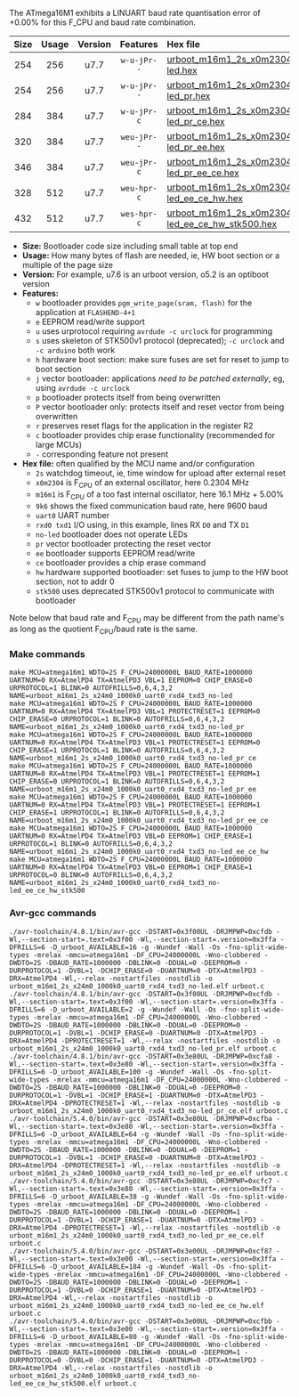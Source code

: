 The ATmega16M1 exhibits a LINUART baud rate quantisation error of +0.00% for this F_CPU and baud rate combination.

|Size|Usage|Version|Features|Hex file|
|:-:|:-:|:-:|:-:|:--|
|254|256|u7.7|`w-u-jPr--`|[urboot_m16m1_2s_x0m2304_9k6_uart0_rxd4_txd3_no-led.hex](https://raw.githubusercontent.com/stefanrueger/urboot.hex/main/u7.7/mcus/atmega16m1/watchdog_2_s/external_oscillator_x/%2B0m230400_hz/%2B%2B%2B9k6_baud/uart0_rxd4_txd3/no-led/urboot_m16m1_2s_x0m2304_9k6_uart0_rxd4_txd3_no-led.hex)|
|254|256|u7.7|`w-u-jPr--`|[urboot_m16m1_2s_x0m2304_9k6_uart0_rxd4_txd3_no-led_pr.hex](https://raw.githubusercontent.com/stefanrueger/urboot.hex/main/u7.7/mcus/atmega16m1/watchdog_2_s/external_oscillator_x/%2B0m230400_hz/%2B%2B%2B9k6_baud/uart0_rxd4_txd3/no-led/urboot_m16m1_2s_x0m2304_9k6_uart0_rxd4_txd3_no-led_pr.hex)|
|284|384|u7.7|`w-u-jPr-c`|[urboot_m16m1_2s_x0m2304_9k6_uart0_rxd4_txd3_no-led_pr_ce.hex](https://raw.githubusercontent.com/stefanrueger/urboot.hex/main/u7.7/mcus/atmega16m1/watchdog_2_s/external_oscillator_x/%2B0m230400_hz/%2B%2B%2B9k6_baud/uart0_rxd4_txd3/no-led/urboot_m16m1_2s_x0m2304_9k6_uart0_rxd4_txd3_no-led_pr_ce.hex)|
|320|384|u7.7|`weu-jPr--`|[urboot_m16m1_2s_x0m2304_9k6_uart0_rxd4_txd3_no-led_pr_ee.hex](https://raw.githubusercontent.com/stefanrueger/urboot.hex/main/u7.7/mcus/atmega16m1/watchdog_2_s/external_oscillator_x/%2B0m230400_hz/%2B%2B%2B9k6_baud/uart0_rxd4_txd3/no-led/urboot_m16m1_2s_x0m2304_9k6_uart0_rxd4_txd3_no-led_pr_ee.hex)|
|346|384|u7.7|`weu-jPr-c`|[urboot_m16m1_2s_x0m2304_9k6_uart0_rxd4_txd3_no-led_pr_ee_ce.hex](https://raw.githubusercontent.com/stefanrueger/urboot.hex/main/u7.7/mcus/atmega16m1/watchdog_2_s/external_oscillator_x/%2B0m230400_hz/%2B%2B%2B9k6_baud/uart0_rxd4_txd3/no-led/urboot_m16m1_2s_x0m2304_9k6_uart0_rxd4_txd3_no-led_pr_ee_ce.hex)|
|328|512|u7.7|`weu-hpr-c`|[urboot_m16m1_2s_x0m2304_9k6_uart0_rxd4_txd3_no-led_ee_ce_hw.hex](https://raw.githubusercontent.com/stefanrueger/urboot.hex/main/u7.7/mcus/atmega16m1/watchdog_2_s/external_oscillator_x/%2B0m230400_hz/%2B%2B%2B9k6_baud/uart0_rxd4_txd3/no-led/urboot_m16m1_2s_x0m2304_9k6_uart0_rxd4_txd3_no-led_ee_ce_hw.hex)|
|432|512|u7.7|`wes-hpr-c`|[urboot_m16m1_2s_x0m2304_9k6_uart0_rxd4_txd3_no-led_ee_ce_hw_stk500.hex](https://raw.githubusercontent.com/stefanrueger/urboot.hex/main/u7.7/mcus/atmega16m1/watchdog_2_s/external_oscillator_x/%2B0m230400_hz/%2B%2B%2B9k6_baud/uart0_rxd4_txd3/no-led/urboot_m16m1_2s_x0m2304_9k6_uart0_rxd4_txd3_no-led_ee_ce_hw_stk500.hex)|

- **Size:** Bootloader code size including small table at top end
- **Usage:** How many bytes of flash are needed, ie, HW boot section or a multiple of the page size
- **Version:** For example, u7.6 is an urboot version, o5.2 is an optiboot version
- **Features:**
  + `w` bootloader provides `pgm_write_page(sram, flash)` for the application at `FLASHEND-4+1`
  + `e` EEPROM read/write support
  + `u` uses urprotocol requiring `avrdude -c urclock` for programming
  + `s` uses skeleton of STK500v1 protocol (deprecated); `-c urclock` and `-c arduino` both work
  + `h` hardware boot section: make sure fuses are set for reset to jump to boot section
  + `j` vector bootloader: applications *need to be patched externally*, eg, using `avrdude -c urclock`
  + `p` bootloader protects itself from being overwritten
  + `P` vector bootloader only: protects itself and reset vector from being overwritten
  + `r` preserves reset flags for the application in the register R2
  + `c` bootloader provides chip erase functionality (recommended for large MCUs)
  + `-` corresponding feature not present
- **Hex file:** often qualified by the MCU name and/or configuration
  + `2s` watchdog timeout, ie, time window for upload after external reset
  + `x0m2304` is F<sub>CPU</sub> of an external oscillator, here 0.2304 MHz
  + `m16m1` is F<sub>CPU</sub> of a too fast internal oscillator, here 16.1 MHz + 5.00%
  + `9k6` shows the fixed communication baud rate, here 9600 baud
  + `uart0` UART number
  + `rxd0 txd1` I/O using, in this example, lines RX `D0` and TX `D1`
  + `no-led` bootloader does not operate LEDs
  + `pr` vector bootloader protecting the reset vector
  + `ee` bootloader supports EEPROM read/write
  + `ce` bootloader provides a chip erase command
  + `hw` hardware supported bootloader: set fuses to jump to the HW boot section, not to addr 0
  + `stk500` uses deprecated STK500v1 protocol to communicate with bootloader


Note below that baud rate and F<sub>CPU</sub> may be different from the path name's as long as the quotient F<sub>CPU</sub>/baud rate is the same.

### Make commands
```
make MCU=atmega16m1 WDTO=2S F_CPU=24000000L BAUD_RATE=1000000 UARTNUM=0 RX=AtmelPD4 TX=AtmelPD3 VBL=1 EEPROM=0 CHIP_ERASE=0 URPROTOCOL=1 BLINK=0 AUTOFRILLS=0,6,4,3,2 NAME=urboot_m16m1_2s_x24m0_1000k0_uart0_rxd4_txd3_no-led
make MCU=atmega16m1 WDTO=2S F_CPU=24000000L BAUD_RATE=1000000 UARTNUM=0 RX=AtmelPD4 TX=AtmelPD3 VBL=1 PROTECTRESET=1 EEPROM=0 CHIP_ERASE=0 URPROTOCOL=1 BLINK=0 AUTOFRILLS=0,6,4,3,2 NAME=urboot_m16m1_2s_x24m0_1000k0_uart0_rxd4_txd3_no-led_pr
make MCU=atmega16m1 WDTO=2S F_CPU=24000000L BAUD_RATE=1000000 UARTNUM=0 RX=AtmelPD4 TX=AtmelPD3 VBL=1 PROTECTRESET=1 EEPROM=0 CHIP_ERASE=1 URPROTOCOL=1 BLINK=0 AUTOFRILLS=0,6,4,3,2 NAME=urboot_m16m1_2s_x24m0_1000k0_uart0_rxd4_txd3_no-led_pr_ce
make MCU=atmega16m1 WDTO=2S F_CPU=24000000L BAUD_RATE=1000000 UARTNUM=0 RX=AtmelPD4 TX=AtmelPD3 VBL=1 PROTECTRESET=1 EEPROM=1 CHIP_ERASE=0 URPROTOCOL=1 BLINK=0 AUTOFRILLS=0,6,4,3,2 NAME=urboot_m16m1_2s_x24m0_1000k0_uart0_rxd4_txd3_no-led_pr_ee
make MCU=atmega16m1 WDTO=2S F_CPU=24000000L BAUD_RATE=1000000 UARTNUM=0 RX=AtmelPD4 TX=AtmelPD3 VBL=1 PROTECTRESET=1 EEPROM=1 CHIP_ERASE=1 URPROTOCOL=1 BLINK=0 AUTOFRILLS=0,6,4,3,2 NAME=urboot_m16m1_2s_x24m0_1000k0_uart0_rxd4_txd3_no-led_pr_ee_ce
make MCU=atmega16m1 WDTO=2S F_CPU=24000000L BAUD_RATE=1000000 UARTNUM=0 RX=AtmelPD4 TX=AtmelPD3 VBL=0 EEPROM=1 CHIP_ERASE=1 URPROTOCOL=1 BLINK=0 AUTOFRILLS=0,6,4,3,2 NAME=urboot_m16m1_2s_x24m0_1000k0_uart0_rxd4_txd3_no-led_ee_ce_hw
make MCU=atmega16m1 WDTO=2S F_CPU=24000000L BAUD_RATE=1000000 UARTNUM=0 RX=AtmelPD4 TX=AtmelPD3 VBL=0 EEPROM=1 CHIP_ERASE=1 URPROTOCOL=0 BLINK=0 AUTOFRILLS=0,6,4,3,2 NAME=urboot_m16m1_2s_x24m0_1000k0_uart0_rxd4_txd3_no-led_ee_ce_hw_stk500
```

### Avr-gcc commands
```
./avr-toolchain/4.8.1/bin/avr-gcc -DSTART=0x3f00UL -DRJMPWP=0xcfdb -Wl,--section-start=.text=0x3f00 -Wl,--section-start=.version=0x3ffa -DFRILLS=6 -D_urboot_AVAILABLE=16 -g -Wundef -Wall -Os -fno-split-wide-types -mrelax -mmcu=atmega16m1 -DF_CPU=24000000L -Wno-clobbered -DWDTO=2S -DBAUD_RATE=1000000 -DBLINK=0 -DDUAL=0 -DEEPROM=0 -DURPROTOCOL=1 -DVBL=1 -DCHIP_ERASE=0 -DUARTNUM=0 -DTX=AtmelPD3 -DRX=AtmelPD4 -Wl,--relax -nostartfiles -nostdlib -o urboot_m16m1_2s_x24m0_1000k0_uart0_rxd4_txd3_no-led.elf urboot.c
./avr-toolchain/4.8.1/bin/avr-gcc -DSTART=0x3f00UL -DRJMPWP=0xcfdb -Wl,--section-start=.text=0x3f00 -Wl,--section-start=.version=0x3ffa -DFRILLS=6 -D_urboot_AVAILABLE=2 -g -Wundef -Wall -Os -fno-split-wide-types -mrelax -mmcu=atmega16m1 -DF_CPU=24000000L -Wno-clobbered -DWDTO=2S -DBAUD_RATE=1000000 -DBLINK=0 -DDUAL=0 -DEEPROM=0 -DURPROTOCOL=1 -DVBL=1 -DCHIP_ERASE=0 -DUARTNUM=0 -DTX=AtmelPD3 -DRX=AtmelPD4 -DPROTECTRESET=1 -Wl,--relax -nostartfiles -nostdlib -o urboot_m16m1_2s_x24m0_1000k0_uart0_rxd4_txd3_no-led_pr.elf urboot.c
./avr-toolchain/4.8.1/bin/avr-gcc -DSTART=0x3e80UL -DRJMPWP=0xcfa8 -Wl,--section-start=.text=0x3e80 -Wl,--section-start=.version=0x3ffa -DFRILLS=6 -D_urboot_AVAILABLE=100 -g -Wundef -Wall -Os -fno-split-wide-types -mrelax -mmcu=atmega16m1 -DF_CPU=24000000L -Wno-clobbered -DWDTO=2S -DBAUD_RATE=1000000 -DBLINK=0 -DDUAL=0 -DEEPROM=0 -DURPROTOCOL=1 -DVBL=1 -DCHIP_ERASE=1 -DUARTNUM=0 -DTX=AtmelPD3 -DRX=AtmelPD4 -DPROTECTRESET=1 -Wl,--relax -nostartfiles -nostdlib -o urboot_m16m1_2s_x24m0_1000k0_uart0_rxd4_txd3_no-led_pr_ce.elf urboot.c
./avr-toolchain/5.4.0/bin/avr-gcc -DSTART=0x3e80UL -DRJMPWP=0xcfba -Wl,--section-start=.text=0x3e80 -Wl,--section-start=.version=0x3ffa -DFRILLS=6 -D_urboot_AVAILABLE=64 -g -Wundef -Wall -Os -fno-split-wide-types -mrelax -mmcu=atmega16m1 -DF_CPU=24000000L -Wno-clobbered -DWDTO=2S -DBAUD_RATE=1000000 -DBLINK=0 -DDUAL=0 -DEEPROM=1 -DURPROTOCOL=1 -DVBL=1 -DCHIP_ERASE=0 -DUARTNUM=0 -DTX=AtmelPD3 -DRX=AtmelPD4 -DPROTECTRESET=1 -Wl,--relax -nostartfiles -nostdlib -o urboot_m16m1_2s_x24m0_1000k0_uart0_rxd4_txd3_no-led_pr_ee.elf urboot.c
./avr-toolchain/5.4.0/bin/avr-gcc -DSTART=0x3e80UL -DRJMPWP=0xcfc7 -Wl,--section-start=.text=0x3e80 -Wl,--section-start=.version=0x3ffa -DFRILLS=6 -D_urboot_AVAILABLE=38 -g -Wundef -Wall -Os -fno-split-wide-types -mrelax -mmcu=atmega16m1 -DF_CPU=24000000L -Wno-clobbered -DWDTO=2S -DBAUD_RATE=1000000 -DBLINK=0 -DDUAL=0 -DEEPROM=1 -DURPROTOCOL=1 -DVBL=1 -DCHIP_ERASE=1 -DUARTNUM=0 -DTX=AtmelPD3 -DRX=AtmelPD4 -DPROTECTRESET=1 -Wl,--relax -nostartfiles -nostdlib -o urboot_m16m1_2s_x24m0_1000k0_uart0_rxd4_txd3_no-led_pr_ee_ce.elf urboot.c
./avr-toolchain/5.4.0/bin/avr-gcc -DSTART=0x3e00UL -DRJMPWP=0xcf87 -Wl,--section-start=.text=0x3e00 -Wl,--section-start=.version=0x3ffa -DFRILLS=6 -D_urboot_AVAILABLE=184 -g -Wundef -Wall -Os -fno-split-wide-types -mrelax -mmcu=atmega16m1 -DF_CPU=24000000L -Wno-clobbered -DWDTO=2S -DBAUD_RATE=1000000 -DBLINK=0 -DDUAL=0 -DEEPROM=1 -DURPROTOCOL=1 -DVBL=0 -DCHIP_ERASE=1 -DUARTNUM=0 -DTX=AtmelPD3 -DRX=AtmelPD4 -Wl,--relax -nostartfiles -nostdlib -o urboot_m16m1_2s_x24m0_1000k0_uart0_rxd4_txd3_no-led_ee_ce_hw.elf urboot.c
./avr-toolchain/5.4.0/bin/avr-gcc -DSTART=0x3e00UL -DRJMPWP=0xcfbb -Wl,--section-start=.text=0x3e00 -Wl,--section-start=.version=0x3ffa -DFRILLS=6 -D_urboot_AVAILABLE=80 -g -Wundef -Wall -Os -fno-split-wide-types -mrelax -mmcu=atmega16m1 -DF_CPU=24000000L -Wno-clobbered -DWDTO=2S -DBAUD_RATE=1000000 -DBLINK=0 -DDUAL=0 -DEEPROM=1 -DURPROTOCOL=0 -DVBL=0 -DCHIP_ERASE=1 -DUARTNUM=0 -DTX=AtmelPD3 -DRX=AtmelPD4 -Wl,--relax -nostartfiles -nostdlib -o urboot_m16m1_2s_x24m0_1000k0_uart0_rxd4_txd3_no-led_ee_ce_hw_stk500.elf urboot.c
```

